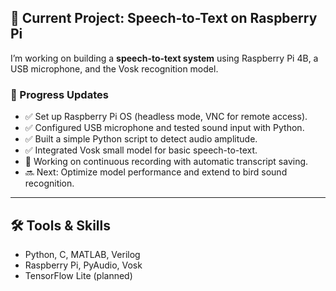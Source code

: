 ## 🚀 Current Project: Speech-to-Text on Raspberry Pi
I’m working on building a **speech-to-text system** using Raspberry Pi 4B, a USB microphone, and the Vosk recognition model.  

### 📌 Progress Updates
- ✅ Set up Raspberry Pi OS (headless mode, VNC for remote access).  
- ✅ Configured USB microphone and tested sound input with Python.  
- ✅ Built a simple Python script to detect audio amplitude.  
- ✅ Integrated Vosk small model for basic speech-to-text.  
- 🔄 Working on continuous recording with automatic transcript saving.  
- 🔜 Next: Optimize model performance and extend to bird sound recognition.  

---

## 🛠️ Tools & Skills
- Python, C, MATLAB, Verilog  
- Raspberry Pi, PyAudio, Vosk  
- TensorFlow Lite (planned)  
